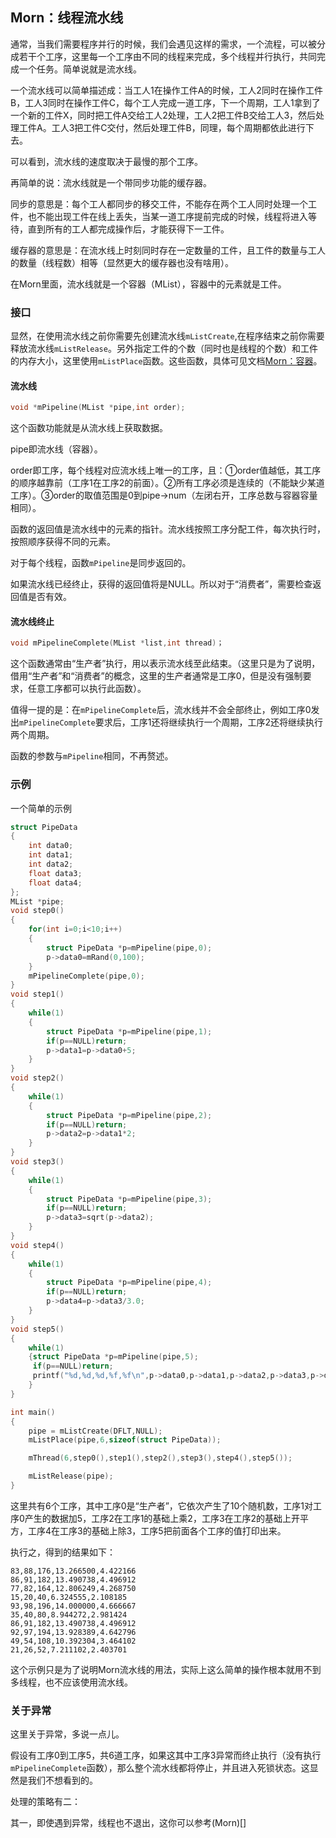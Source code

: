 ## Morn：线程流水线

通常，当我们需要程序并行的时候，我们会遇见这样的需求，一个流程，可以被分成若干个工序，这里每一个工序由不同的线程来完成，多个线程并行执行，共同完成一个任务。简单说就是流水线。

一个流水线可以简单描述成：当工人1在操作工件A的时候，工人2同时在操作工件B，工人3同时在操作工件C，每个工人完成一道工序，下一个周期，工人1拿到了一个新的工件X，同时把工件A交给工人2处理，工人2把工件B交给工人3，然后处理工件A。工人3把工件C交付，然后处理工件B，同理，每个周期都依此进行下去。

可以看到，流水线的速度取决于最慢的那个工序。

再简单的说：流水线就是一个带同步功能的缓存器。

同步的意思是：每个工人都同步的移交工件，不能存在两个工人同时处理一个工件，也不能出现工件在线上丢失，当某一道工序提前完成的时候，线程将进入等待，直到所有的工人都完成操作后，才能获得下一工件。

缓存器的意思是：在流水线上时刻同时存在一定数量的工件，且工件的数量与工人的数量（线程数）相等（显然更大的缓存器也没有啥用）。

在Morn里面，流水线就是一个容器（MList），容器中的元素就是工件。



### 接口

显然，在使用流水线之前你需要先创建流水线`mListCreate`,在程序结束之前你需要释放流水线`mListRelease`。另外指定工件的个数（同时也是线程的个数）和工件的内存大小，这里使用`mListPlace`函数。这些函数，具体可见文档[Morn：容器](Morn：容器.md)。

#### 流水线

```c
void *mPipeline(MList *pipe,int order);
```

这个函数功能就是从流水线上获取数据。

pipe即流水线（容器）。

order即工序，每个线程对应流水线上唯一的工序，且：①order值越低，其工序的顺序越靠前（工序1在工序2的前面）。②所有工序必须是连续的（不能缺少某道工序）。③order的取值范围是0到pipe->num（左闭右开，工序总数与容器容量相同）。

函数的返回值是流水线中的元素的指针。流水线按照工序分配工件，每次执行时，按照顺序获得不同的元素。

对于每个线程，函数`mPipeline`是同步返回的。

如果流水线已经终止，获得的返回值将是NULL。所以对于“消费者”，需要检查返回值是否有效。



#### 流水线终止

```c
void mPipelineComplete(MList *list,int thread)；
```

这个函数通常由“生产者”执行，用以表示流水线至此结束。（这里只是为了说明，借用“生产者”和“消费者”的概念，这里的生产者通常是工序0，但是没有强制要求，任意工序都可以执行此函数）。

值得一提的是：在`mPipelineComplete`后，流水线并不会全部终止，例如工序0发出`mPipelineComplete`要求后，工序1还将继续执行一个周期，工序2还将继续执行两个周期。

函数的参数与`mPipeline`相同，不再赘述。



### 示例

一个简单的示例

```c
struct PipeData
{
    int data0;
    int data1;
    int data2;
    float data3;
    float data4;
};
MList *pipe;
void step0() 
{
    for(int i=0;i<10;i++) 
    {
        struct PipeData *p=mPipeline(pipe,0);
        p->data0=mRand(0,100);
    } 	
    mPipelineComplete(pipe,0);
}
void step1() 
{
    while(1) 
    {
        struct PipeData *p=mPipeline(pipe,1);
        if(p==NULL)return;
        p->data1=p->data0+5;
    }
}
void step2() 
{
    while(1) 
    {
        struct PipeData *p=mPipeline(pipe,2);
        if(p==NULL)return;
        p->data2=p->data1*2;    
    }
}
void step3() 
{
    while(1) 
    {
        struct PipeData *p=mPipeline(pipe,3);
        if(p==NULL)return;
        p->data3=sqrt(p->data2);
    }
}
void step4() 
{
    while(1) 
    {
        struct PipeData *p=mPipeline(pipe,4);
        if(p==NULL)return;
        p->data4=p->data3/3.0;  
    }
}
void step5() 
{
    while(1) 
    {struct PipeData *p=mPipeline(pipe,5);
     if(p==NULL)return;
     printf("%d,%d,%d,%f,%f\n",p->data0,p->data1,p->data2,p->data3,p->data4);
    }
}

int main()
{
    pipe = mListCreate(DFLT,NULL);
    mListPlace(pipe,6,sizeof(struct PipeData));

    mThread(6,step0(),step1(),step2(),step3(),step4(),step5());

    mListRelease(pipe);
}
```

这里共有6个工序，其中工序0是“生产者”，它依次产生了10个随机数，工序1对工序0产生的数据加5，工序2在工序1的基础上乘2，工序3在工序2的基础上开平方，工序4在工序3的基础上除3，工序5把前面各个工序的值打印出来。

执行之，得到的结果如下：

```
83,88,176,13.266500,4.422166
86,91,182,13.490738,4.496912
77,82,164,12.806249,4.268750
15,20,40,6.324555,2.108185
93,98,196,14.000000,4.666667
35,40,80,8.944272,2.981424
86,91,182,13.490738,4.496912
92,97,194,13.928389,4.642796
49,54,108,10.392304,3.464102
21,26,52,7.211102,2.403701
```

这个示例只是为了说明Morn流水线的用法，实际上这么简单的操作根本就用不到多线程，也不应该使用流水线。



### 关于异常

这里关于异常，多说一点儿。

假设有工序0到工序5，共6道工序，如果这其中工序3异常而终止执行（没有执行`mPipelineComplete`函数），那么整个流水线都将停止，并且进入死锁状态。这显然是我们不想看到的。

处理的策略有二：

其一，即使遇到异常，线程也不退出，这你可以参考(Morn)[]

